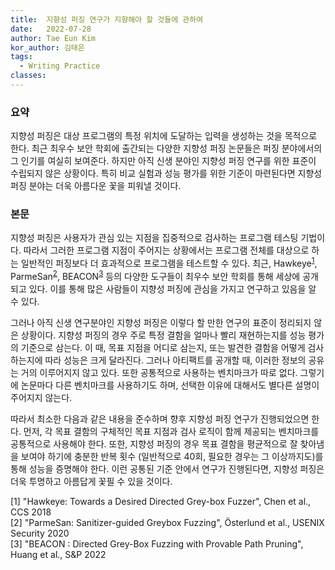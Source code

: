 ```yaml
---
title:  지향성 퍼징 연구가 지향해야 할 것들에 관하여
date:   2022-07-28
author: Tae Eun Kim
kor_author: 김태은
tags:
  - Writing Practice
classes: 
---
```


### 요약
지향성 퍼징은 대상 프로그램의 특정 위치에 도달하는 입력을 생성하는 것을 목적으로 한다. 최근 최우수 보안 학회에 출간되는 다양한 지향성 퍼징 논문들은 퍼징 분야에서의 그 인기를 여실히 보여준다. 하지만 아직 신생 분야인 지향성 퍼징 연구를 위한 표준이 수립되지 않은 상황이다. 특히 비교 실험과 성능 평가를 위한 기준이 마련된다면 지향성 퍼징 분야는 더욱 아름다운 꽃을 피워낼 것이다.

### 본문
지향성 퍼징은 사용자가 관심 있는 지점을 집중적으로 검사하는 프로그램 테스팅 기법이다. 따라서 그러한 프로그램 지점이 주어지는 상황에서는 프로그램 전체를 대상으로 하는 일반적인 퍼징보다 더 효과적으로 프로그램을 테스트할 수 있다. 최근, Hawkeye<sup>[1](#hawkeye)</sup>, ParmeSan<sup>[2](#parmesan)</sup>, BEACON<sup>[3](#beacon)</sup> 등의 다양한 도구들이 최우수 보안 학회를 통해 세상에 공개되고 있다. 이를 통해 많은 사람들이 지향성 퍼징에 관심을 가지고 연구하고 있음을 알 수 있다.

그러나 아직 신생 연구분야인 지향성 퍼징은 이렇다 할 만한 연구의 표준이 정리되지 않은 상황이다. 지향성 퍼징의 경우 주로 특정 결함을 얼마나 빨리 재현하는지를 성능 평가의 기준으로 삼는다. 이 때, 목표 지점을 어디로 삼는지, 또는 발견한 결함을 어떻게 검사하는지에 따라 성능은 크게 달라진다. 그러나 아티팩트를 공개할 때, 이러한 정보의 공유는 거의 이루어지지 않고 있다. 또한 공통적으로 사용하는 벤치마크가 따로 없다. 그렇기에 논문마다 다른 벤치마크를 사용하기도 하며, 선택한 이유에 대해서도 별다른 설명이 주어지지 않는다.

따라서 최소한 다음과 같은 내용을 준수하며 향후 지향성 퍼징 연구가 진행되었으면 한다. 먼저, 각 목표 결함의 구체적인 목표 지점과 검사 로직이 함께 제공되는 벤치마크를 공통적으로 사용해야 한다. 또한, 지향성 퍼징의 경우 목표 결함을 평균적으로 잘 찾아냄을 보여야 하기에 충분한 반복 횟수 (일반적으로 40회, 필요한 경우는 그 이상까지도)를 통해 성능을 증명해야 한다. 이런 공통된 기준 안에서 연구가 진행된다면, 지향성 퍼징은 더욱 투명하고 아름답게 꽃필 수 있을 것이다.

[<a name="hawkeye">1</a>] "Hawkeye: Towards a Desired Directed Grey-box Fuzzer", Chen et al., CCS 2018 \
[<a name="parmesan">2</a>] "ParmeSan: Sanitizer-guided Greybox Fuzzing", Österlund et al., USENIX Security 2020 \
[<a name="beacon">3</a>] "BEACON : Directed Grey-Box Fuzzing with Provable Path Pruning", Huang et al., S&P 2022